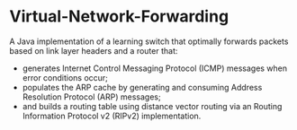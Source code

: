 # Virtual-Network-Forwarding

A Java implementation of a learning switch that optimally forwards packets based on link layer
headers and a router that:
* generates Internet Control Messaging Protocol (ICMP) messages when error conditions occur;
* populates the ARP cache by generating and consuming Address Resolution Protocol (ARP) messages;
* and builds a routing table using distance vector routing via an Routing Information Protocol v2
  (RIPv2) implementation.
